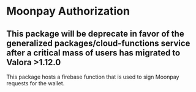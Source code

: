 # Moonpay Authorization

## This package will be deprecate in favor of the generalized packages/cloud-functions service after a critical mass of users has migrated to Valora >1.12.0

This package hosts a firebase function that is used to sign Moonpay requests for the wallet.

